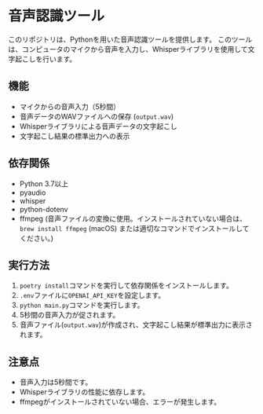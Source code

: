 # 音声認識ツール

このリポジトリは、Pythonを用いた音声認識ツールを提供します。  このツールは、コンピュータのマイクから音声を入力し、Whisperライブラリを使用して文字起こしを行います。

## 機能

- マイクからの音声入力（5秒間）
- 音声データのWAVファイルへの保存 (`output.wav`)
- Whisperライブラリによる音声データの文字起こし
- 文字起こし結果の標準出力への表示

## 依存関係

- Python 3.7以上
- pyaudio
- whisper
- python-dotenv
- ffmpeg (音声ファイルの変換に使用。インストールされていない場合は、`brew install ffmpeg` (macOS) または適切なコマンドでインストールしてください。)

## 実行方法

1.  `poetry install`コマンドを実行して依存関係をインストールします。
2.  `.env`ファイルに`OPENAI_API_KEY`を設定します。
3.  `python main.py`コマンドを実行します。
4.  5秒間の音声入力が促されます。
5.  音声ファイル(`output.wav`)が作成され、文字起こし結果が標準出力に表示されます。


## 注意点

- 音声入力は5秒間です。
- Whisperライブラリの性能に依存します。
- ffmpegがインストールされていない場合、エラーが発生します。